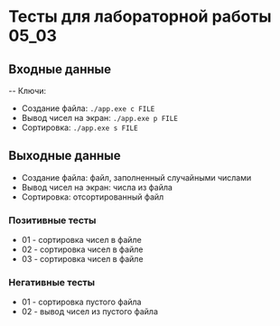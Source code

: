 # Тесты для лабораторной работы 05_03

## Входные данные
-- Ключи:
- Создание файла: `./app.exe c FILE`
- Вывод чисел на экран: `./app.exe p FILE`
- Сортировка: `./app.exe s FILE`

## Выходные данные
- Создание файла: файл, заполненный случайными числами
- Вывод чисел на экран: числа из файла
- Сортировка: отсортированный файл

### Позитивные тесты
- 01 - сортировка чисел в файле
- 02 - сортировка чисел в файле
- 03 - сортировка чисел в файле

### Негативные тесты
- 01 - сортировка пустого файла
- 02 - вывод чисел из пустого файла
